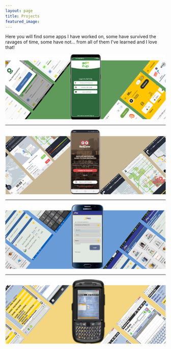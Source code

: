 ```yaml
---
layout: page
title: Projects
featured_image:
---
```


Here you will find some apps I have worked on, some have survived the ravages of time, some have not... from all of them I've learned and I love that! <br />

[![Play2Pay](/assets/images/pages/play2pay/Play2Pay-center-complete.png)](/project-play2pay "Play2Pay") 

----------------

[![RedZone Map](/assets/images/pages/redzone/Redzone.png)](/project-redzone "Redzone Map")

----------------

[![XSales Android](/assets/images/pages/xsales/xsales-android-center.png)](/project-xsales-android "XSales Android") 

----------------

[![XSales WM](/assets/images/pages/xsales/xsales-wm-center.png)](/project-xsales-wm "XSales Windows Mobile")


